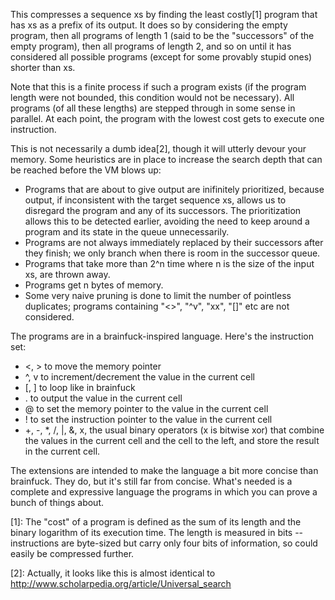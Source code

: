 This compresses a sequence xs by finding the least costly[1] program that has xs as a prefix of its output.  It does so by considering the empty program, then all programs of length 1 (said to be the "successors" of the empty program), then all programs of length 2, and so on until it has considered all possible programs (except for some provably stupid ones) shorter than xs.

Note that this is a finite process if such a program exists (if the program length were not bounded, this condition would not be necessary).  All programs (of all these lengths) are stepped through in some sense in parallel.  At each point, the program with the lowest cost gets to execute one instruction.

This is not necessarily a dumb idea[2], though it will utterly devour your memory.  Some heuristics are in place to increase the search depth that can be reached before the VM blows up:

* Programs that are about to give output are inifinitely prioritized, because output, if inconsistent with the target sequence xs, allows us to disregard the program and any of its successors.  The prioritization allows this to be detected earlier, avoiding the need to keep around a program and its state in the queue unnecessarily.
* Programs are not always immediately replaced by their successors after they finish; we only branch when there is room in the successor queue.
* Programs that take more than 2^n time where n is the size of the input xs, are thrown away.
* Programs get n bytes of memory.
* Some very naive pruning is done to limit the number of pointless duplicates; programs containing "<>", "^v", "xx", "[]" etc are not considered.

The programs are in a brainfuck-inspired language.  Here's the instruction set:

* <, > to move the memory pointer
* ^, v to increment/decrement the value in the current cell
* [, ] to loop like in brainfuck
* . to output the value in the current cell
* @ to set the memory pointer to the value in the current cell
* ! to set the instruction pointer to the value in the current cell
* +, -, *, /, |, &, x, the usual binary operators (x is bitwise xor) that combine the values in the current cell and the cell to the left, and store the result in the current cell.

The extensions are intended to make the language a bit more concise than brainfuck.  They do, but it's still far from concise.  What's needed is a complete and expressive language the programs in which you can prove a bunch of things about.

[1]: The "cost" of a program is defined as the sum of its length and the binary logarithm of its execution time.  The length is measured in bits -- instructions are byte-sized but carry only four bits of information, so could easily be compressed further.

[2]: Actually, it looks like this is almost identical to http://www.scholarpedia.org/article/Universal_search
